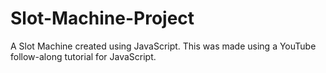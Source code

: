 # Slot-Machine-Project
A Slot Machine created using JavaScript. This was made using a YouTube follow-along tutorial for JavaScript.
